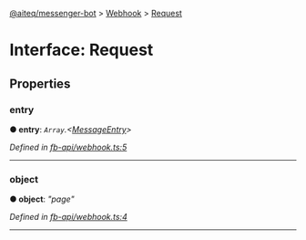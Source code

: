 [@aiteq/messenger-bot](../README.md) > [Webhook](../modules/webhook.md) > [Request](../interfaces/webhook.request.md)



# Interface: Request


## Properties
<a id="entry"></a>

###  entry

**●  entry**:  *`Array`.<[MessageEntry](webhook.messageentry.md)>* 

*Defined in [fb-api/webhook.ts:5](https://github.com/aiteq/messenger-bot/blob/a540dbb/src/fb-api/webhook.ts#L5)*





___

<a id="object"></a>

###  object

**●  object**:  *"page"* 

*Defined in [fb-api/webhook.ts:4](https://github.com/aiteq/messenger-bot/blob/a540dbb/src/fb-api/webhook.ts#L4)*





___


